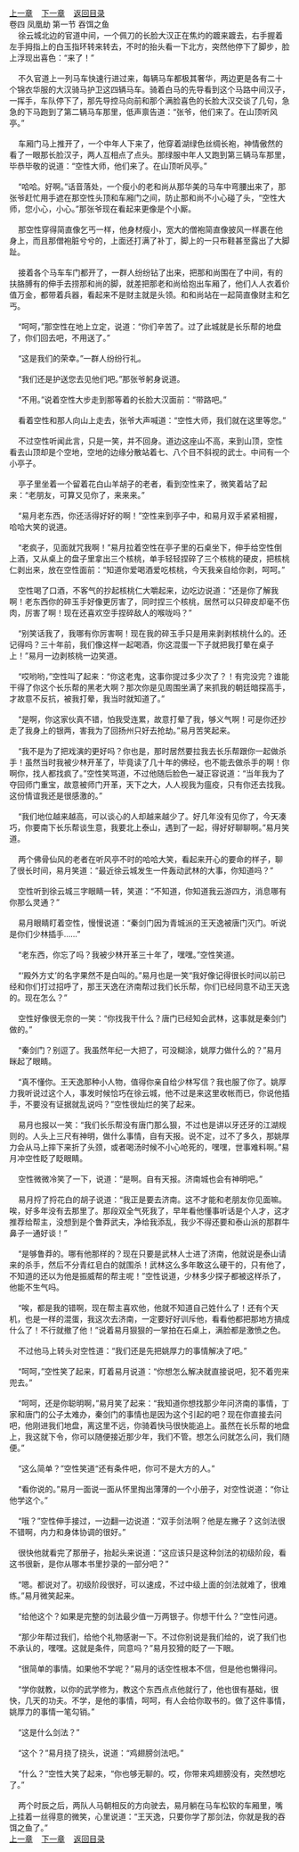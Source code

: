
[上一章](https://github.com/xiaominghe2014/spider_book/blob/master/book/缺月梧桐/第80章.md)&nbsp;&nbsp;&nbsp;&nbsp;[下一章](https://github.com/xiaominghe2014/spider_book/blob/master/book/缺月梧桐/第82章.md)&nbsp;&nbsp;&nbsp;&nbsp;[返回目录](https://github.com/xiaominghe2014/spider_book/blob/master/book/缺月梧桐/README.md)
<br />卷四 凤凰劫 第一节 吞饵之鱼<br />&nbsp;&nbsp;&nbsp;&nbsp;徐云城北边的官道中间，一个佩刀的长脸大汉正在焦灼的踱来踱去，右手握着左手拇指上的白玉指环转来转去，不时的抬头看一下北方，突然他停下了脚步，脸上浮现出喜色：“来了！”<br /><br />&nbsp;&nbsp;&nbsp;&nbsp;不久官道上一列马车快速行进过来，每辆马车都极其奢华，两边更是各有二十个锦衣华服的大汉骑马护卫这四辆马车。骑着白马的先导看到这个马路中间汉子，一挥手，车队停下了，那先导控马向前和那个满脸喜色的长脸大汉交谈了几句，急急的下马跑到了第二辆马车那里，低声禀告道：“张爷，他们来了。在山顶听风亭。”<br /><br />&nbsp;&nbsp;&nbsp;&nbsp;车厢门马上推开了，一个中年人下来了，他穿着湖绿色丝绸长袍，神情傲然的看了一眼那长脸汉子，两人互相点了点头。那绿服中年人又跑到第三辆马车那里，毕恭毕敬的说道：“空性大师，他们来了。在山顶听风亭。”<br /><br />&nbsp;&nbsp;&nbsp;&nbsp;“哈哈。好啊。”话音落处，一个瘦小的老和尚从那华美的马车中弯腰出来了，那张爷赶忙用手遮在那空性头顶和车厢门之间，防止那和尚不小心碰了头，“空性大师，您小心，小心。”那张爷现在看起来更像是个小厮。<br /><br />&nbsp;&nbsp;&nbsp;&nbsp;那空性穿得简直像乞丐一样，他身材瘦小，宽大的僧袍简直像披风一样裹在他身上，而且那僧袍脏兮兮的，上面还打满了补丁，脚上的一只布鞋甚至露出了大脚趾。<br /><br />&nbsp;&nbsp;&nbsp;&nbsp;接着各个马车车门都开了，一群人纷纷钻了出来，把那和尚围在了中间，有的扶胳膊有的伸手去捞那和尚的脚，就差把那老和尚给抱出车厢了，他们人人衣着价值万金，都带着兵器，看起来不是财主就是头领。和和尚站在一起简直像财主和乞丐。<br /><br />&nbsp;&nbsp;&nbsp;&nbsp;“呵呵，”那空性在地上立定，说道：“你们辛苦了。过了此城就是长乐帮的地盘了，你们回去吧，不用送了。”<br /><br />&nbsp;&nbsp;&nbsp;&nbsp;“这是我们的荣幸。”一群人纷纷行礼。<br /><br />&nbsp;&nbsp;&nbsp;&nbsp;“我们还是护送您去见他们吧。”那张爷躬身说道。<br /><br />&nbsp;&nbsp;&nbsp;&nbsp;“不用。”说着空性大步走到那等着的长脸大汉面前：“带路吧。”<br /><br />&nbsp;&nbsp;&nbsp;&nbsp;看着空性和那人向山上走去，张爷大声喊道：“空性大师，我们就在这里等您。”<br /><br />&nbsp;&nbsp;&nbsp;&nbsp;不过空性听闻此言，只是一笑，并不回身。道边这座山不高，来到山顶，空性看去山顶却是个空地，空地的边缘分散站着七、八个目不斜视的武士。中间有一个小亭子。<br /><br />&nbsp;&nbsp;&nbsp;&nbsp;亭子里坐着一个留着花白山羊胡子的老者，看到空性来了，微笑着站了起来：“老朋友，可算又见你了，来来来。”<br /><br />&nbsp;&nbsp;&nbsp;&nbsp;“易月老东西，你还活得好好的啊！”空性来到亭子中，和易月双手紧紧相握，哈哈大笑的说道。<br /><br />&nbsp;&nbsp;&nbsp;&nbsp;“老疯子，见面就咒我啊！”易月拉着空性在亭子里的石桌坐下，伸手给空性倒上酒，又从桌上的盘子里拿出三个核桃，单手轻轻捏碎了三个核桃的硬皮，把核桃仁剥出来，放在空性面前：“知道你爱喝酒爱吃核桃，今天我亲自给你剥，呵呵。”<br /><br />&nbsp;&nbsp;&nbsp;&nbsp;空性喝了口酒，不客气的抄起核桃仁大嚼起来，边吃边说道：“还是你了解我啊！老东西你的碎玉手好像更厉害了，同时捏三个核桃，居然可以只碎皮却毫不伤肉，厉害了啊！现在还喜欢空手捏碎敌人的喉咙吗？”<br /><br />&nbsp;&nbsp;&nbsp;&nbsp;“别笑话我了，我哪有你厉害啊！现在我的碎玉手只是用来剥剥核桃什么的。还记得吗？三十年前，我们像这样一起喝酒，你这混蛋一下子就把我打晕在桌子上！”易月一边剥核桃一边笑道。<br /><br />&nbsp;&nbsp;&nbsp;&nbsp;“哎哟哟，”空性叫了起来：“你这老鬼，这事你提过多少次了？！有完没完？谁能干得了你这个长乐帮的黑老大啊？那次你是见周围坐满了来抓我的朝廷暗探高手，才故意不反抗，被我打晕，我当时就知道了。”<br /><br />&nbsp;&nbsp;&nbsp;&nbsp;“是啊，你这家伙真不错，怕我受连累，故意打晕了我，够义气啊！可是你还抄走了我身上的银两，害我为了回扬州只好去抢劫。”易月苦笑起来。<br /><br />&nbsp;&nbsp;&nbsp;&nbsp;“我不是为了把戏演的更好吗？你也是，那时居然要拉我去长乐帮跟你一起做杀手！虽然当时我被少林开革了，毕竟读了几十年的佛经，也不能去做杀手的啊！你啊你，找人都找疯了。”空性笑骂道，不过他随后脸色一凝正容说道：“当年我为了夺回师门重宝，故意被师门开革，天下之大，人人视我为瘟疫，只有你还去找我。这份情谊我还是很感激的。”<br /><br />&nbsp;&nbsp;&nbsp;&nbsp;“我们地位越来越高，可以谈心的人却越来越少了。好几年没有见你了，今天凑巧，你要南下长乐帮谈生意，我要北上泰山，遇到了一起，得好好聊聊啊。”易月笑道。<br /><br />&nbsp;&nbsp;&nbsp;&nbsp;两个佛骨仙风的老者在听风亭不时的哈哈大笑，看起来开心的要命的样子，聊了很长时间，易月笑道：“最近徐云城发生一件轰动武林的大事，你知道吗？”<br /><br />&nbsp;&nbsp;&nbsp;&nbsp;空性听到徐云城三字眼睛一转，笑道：“不知道，你知道我云游四方，消息哪有你那么灵通？”<br /><br />&nbsp;&nbsp;&nbsp;&nbsp;易月眼睛盯着空性，慢慢说道：“秦剑门因为青城派的王天逸被唐门灭门。听说是你们少林插手……”<br /><br />&nbsp;&nbsp;&nbsp;&nbsp;“老东西，你忘了吗？我被少林开革三十年了，嘿嘿。”空性笑道。<br /><br />&nbsp;&nbsp;&nbsp;&nbsp;“‘殿外方丈’的名字果然不是白叫的。”易月也是一笑“我好像记得很长时间以前已经和你们打过招呼了，那王天逸在济南帮过我们长乐帮，你们已经同意不动王天逸的。现在怎么？”<br /><br />&nbsp;&nbsp;&nbsp;&nbsp;空性好像很无奈的一笑：“你找我干什么？唐门已经知会武林，这事就是秦剑门做的。”<br /><br />&nbsp;&nbsp;&nbsp;&nbsp;“秦剑门？别逗了。我虽然年纪一大把了，可没糊涂，姚厚力做什么的？”易月眯起了眼睛。<br /><br />&nbsp;&nbsp;&nbsp;&nbsp;“真不懂你。王天逸那种小人物，值得你亲自给少林写信？我也服了你了。姚厚力我听说过这个人，事发时候恰巧在徐云城，他不过是来这里收帐而已，你说他插手，不要没有证据就乱说吗？”空性很灿烂的笑了起来。<br /><br />&nbsp;&nbsp;&nbsp;&nbsp;易月也报以一笑：“我们长乐帮没有唐门那么狠，不过也是讲以牙还牙的江湖规则的。人头上三尺有神明，做什么事情，自有天报。说不定，过不了多久，那姚厚力会从马上摔下来折了头颈，或者喝汤时候不小心呛死的，嘿嘿，世事难料啊。”易月冲空性眨了眨眼睛。<br /><br />&nbsp;&nbsp;&nbsp;&nbsp;空性微微冷笑了一下，说道：“是啊。自有天报。济南城也会有神明吧。”<br /><br />&nbsp;&nbsp;&nbsp;&nbsp;易月捋了捋花白的胡子说道：“我正是要去济南。这不才能和老朋友你见面嘛。唉，好多年没有去那里了。那段双全气死我了，早年看他懂事听话是个人才，这才推荐给帮主，没想到是个鲁莽武夫，净给我添乱，我少不得还要和泰山派的那群牛鼻子一通好谈！”<br /><br />&nbsp;&nbsp;&nbsp;&nbsp;“是够鲁莽的。哪有他那样的？现在只要是武林人士进了济南，他就说是泰山请来的杀手，然后不分青红皂白的就围杀！武林这么多年敢这么硬干的，只有他了，不知道的还以为他是振威帮的帮主呢！”空性说道，少林多少探子都被这样杀了，他能不生气吗。<br /><br />&nbsp;&nbsp;&nbsp;&nbsp;“唉，都是我的错啊，现在帮主喜欢他，他就不知道自己姓什么了！还有个天机，也是一样的混蛋，我这次去济南，一定要好好训斥他，看看他都把那地方搞成什么了！不行就撤了他！”说着易月狠狠的一掌拍在石桌上，满脸都是激愤之色。<br /><br />&nbsp;&nbsp;&nbsp;&nbsp;不过他马上转头对空性道：“我们还是先把姚厚力的事情解决了吧。”<br /><br />&nbsp;&nbsp;&nbsp;&nbsp;“呵呵，”空性笑了起来，盯着易月说道：“你想怎么解决就直接说吧，犯不着兜来兜去。”<br /><br />&nbsp;&nbsp;&nbsp;&nbsp;“呵呵，还是你聪明啊，”易月笑了起来：“我知道你想找那少年问济南的事情，丁家和唐门的公子太难办，秦剑门的事情也是因为这个引起的吧？现在你直接去问吧，他刚进我们地盘，离这里不远，你骑着快马很快能追上。虽然在长乐帮的地盘上，我这就下令，你可以随便接近那少年，我们不管。想怎么问就怎么问，我们随便。”<br /><br />&nbsp;&nbsp;&nbsp;&nbsp;“这么简单？”空性笑道“还有条件吧，你可不是大方的人。”<br /><br />&nbsp;&nbsp;&nbsp;&nbsp;“看你说的。”易月一面说一面从怀里掏出薄薄的一个小册子，对空性说道：“你让他学这个。”<br /><br />&nbsp;&nbsp;&nbsp;&nbsp;“哦？”空性伸手接过，一边翻一边说道：“双手剑法啊？他是左撇子？这剑法很不错啊，内力和身体协调的很好。”<br /><br />&nbsp;&nbsp;&nbsp;&nbsp;很快他就看完了那册子，抬起头来说道：“这应该只是这种剑法的初级阶段，看这书很新，是你从哪本书里抄录的一部分吧？”<br /><br />&nbsp;&nbsp;&nbsp;&nbsp;“嗯。都说对了。初级阶段很好，可以速成，不过中级上面的剑法就难了，很难练。”易月微笑起来。<br /><br />&nbsp;&nbsp;&nbsp;&nbsp;“给他这个？如果是完整的剑法最少值一万两银子。你想干什么？”空性问道。<br /><br />&nbsp;&nbsp;&nbsp;&nbsp;“那少年帮过我们，给他个礼物感谢一下。不过你别说是我们给的，说了我们也不承认的，嘿嘿。这就是条件，同意吗？”易月狡猾的眨了一下眼。<br /><br />&nbsp;&nbsp;&nbsp;&nbsp;“很简单的事情。如果他不学呢？”易月的话空性根本不信，但是他也懒得问。<br /><br />&nbsp;&nbsp;&nbsp;&nbsp;“学你就教，以你的武学修为，教这个东西点点他就行了，他也很有基础，很快，几天的功夫。不学，是他的事情，呵呵，有人会给你取书的。做了这件事情，姚厚力的事情一笔勾销。”<br /><br />&nbsp;&nbsp;&nbsp;&nbsp;“这是什么剑法？”<br /><br />&nbsp;&nbsp;&nbsp;&nbsp;“这个？”易月挠了挠头，说道：“鸡翅膀剑法吧。”<br /><br />&nbsp;&nbsp;&nbsp;&nbsp;“什么？”空性大笑了起来，“你也够无聊的。哎，你带来鸡翅膀没有，突然想吃了。”<br /><br />&nbsp;&nbsp;&nbsp;&nbsp;两个时辰之后，两队人马朝相反的方向驶去，易月躺在马车松软的车厢里，嘴上挂着一丝得意的微笑，心里说道：“王天逸，只要你学了那剑法，你就是我的吞饵之鱼了。” <br />
[上一章](https://github.com/xiaominghe2014/spider_book/blob/master/book/缺月梧桐/第80章.md)&nbsp;&nbsp;&nbsp;&nbsp;[下一章](https://github.com/xiaominghe2014/spider_book/blob/master/book/缺月梧桐/第82章.md)&nbsp;&nbsp;&nbsp;&nbsp;[返回目录](https://github.com/xiaominghe2014/spider_book/blob/master/book/缺月梧桐/README.md)
